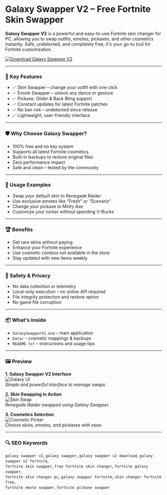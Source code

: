 # Galaxy Swapper V2 – Free Fortnite Skin Swapper

**Galaxy Swapper V2** is a powerful and easy-to-use Fortnite skin changer for PC, allowing you to swap outfits, emotes, pickaxes, and other cosmetics instantly. Safe, undetected, and completely free, it's your go-to tool for Fortnite customization.

[![Download Galaxy Swapper V2](https://img.shields.io/badge/Download-Galaxy_Swapper_V2-blueviolet)](#)

---

### 🎯 Key Features

- ✅ Skin Swapper – change your outfit with one click
- ✅ Emote Swapper – unlock any dance or gesture
- ✅ Pickaxe, Glider & Back Bling support
- ✅ Constant updates for latest Fortnite patches
- ✅ No ban risk – undetected since release
- ✅ Lightweight, user-friendly interface

---

### 🛡 Why Choose Galaxy Swapper?

- 100% free and no key system
- Supports all latest Fortnite cosmetics
- Built-in backups to restore original files
- Zero performance impact
- Safe and clean – tested by the community

---

### 🧪 Usage Examples

- Swap your default skin to Renegade Raider
- Use exclusive emotes like "Fresh" or "Scenario"
- Change your pickaxe to Minty Axe
- Customize your locker without spending V-Bucks

---

### 🏆 Benefits

- Get rare skins without paying
- Enhance your Fortnite experience
- Use cosmetic combos not available in the store
- Stay updated with new items weekly

---

### 🔐 Safety & Privacy

- No data collection or telemetry
- Local-only execution – no online API required
- File integrity protection and restore option
- No game file corruption

---

### 📦 What's Inside

- `GalaxySwapperV2.exe` – main application
- `Data/` – cosmetic mappings & backups
- `README.txt` – instructions and usage tips

---

### 🖼 Preview

**1. Galaxy Swapper V2 Interface**  
![Galaxy UI](https://pbs.twimg.com/media/F4b-TmQXcAEcd8o?format=jpg&name=large)  
*Simple and powerful interface to manage swaps.*

**2. Skin Swapping in Action**  
![Skin Swap](https://pbs.twimg.com/media/EwbQwlvWgAIP2wg.jpg)  
*Renegade Raider swapped using Galaxy Swapper.*

**3. Cosmetics Selection**  
![Cosmetic Picker](https://d1eu7b92pubfml.cloudfront.net/277301/1716570365143-swapeakea.png)  
*Choose skins, emotes, and pickaxes with ease.*

---

### 🔍 SEO Keywords

`galaxy swapper v2`, `galaxy swapper`, `galaxy swapper v2 download`, `galaxy swapper v2 fortnite`,  
`fortnite skin swapper`, `free fortnite skin changer`, `fortnite galaxy swapper`,  
`fortnite skin changer pc`, `galaxy swapper fortnite`, `skin changer fortnite free`,  
`fortnite emote swapper`, `fortnite pickaxe swapper`

